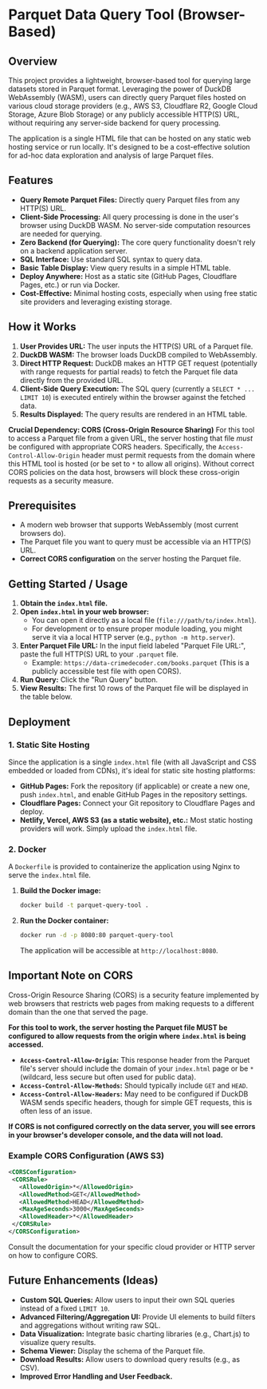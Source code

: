 # Parquet Data Query Tool (Browser-Based)

## Overview

This project provides a lightweight, browser-based tool for querying large datasets stored in Parquet format. Leveraging the power of DuckDB WebAssembly (WASM), users can directly query Parquet files hosted on various cloud storage providers (e.g., AWS S3, Cloudflare R2, Google Cloud Storage, Azure Blob Storage) or any publicly accessible HTTP(S) URL, without requiring any server-side backend for query processing.

The application is a single HTML file that can be hosted on any static web hosting service or run locally. It's designed to be a cost-effective solution for ad-hoc data exploration and analysis of large Parquet files.

## Features

*   **Query Remote Parquet Files:** Directly query Parquet files from any HTTP(S) URL.
*   **Client-Side Processing:** All query processing is done in the user's browser using DuckDB WASM. No server-side computation resources are needed for querying.
*   **Zero Backend (for Querying):** The core query functionality doesn't rely on a backend application server.
*   **SQL Interface:** Use standard SQL syntax to query data.
*   **Basic Table Display:** View query results in a simple HTML table.
*   **Deploy Anywhere:** Host as a static site (GitHub Pages, Cloudflare Pages, etc.) or run via Docker.
*   **Cost-Effective:** Minimal hosting costs, especially when using free static site providers and leveraging existing storage.

## How it Works

1.  **User Provides URL:** The user inputs the HTTP(S) URL of a Parquet file.
2.  **DuckDB WASM:** The browser loads DuckDB compiled to WebAssembly.
3.  **Direct HTTP Request:** DuckDB makes an HTTP GET request (potentially with range requests for partial reads) to fetch the Parquet file data directly from the provided URL.
4.  **Client-Side Query Execution:** The SQL query (currently a `SELECT * ... LIMIT 10`) is executed entirely within the browser against the fetched data.
5.  **Results Displayed:** The query results are rendered in an HTML table.

**Crucial Dependency: CORS (Cross-Origin Resource Sharing)**
For this tool to access a Parquet file from a given URL, the server hosting that file *must* be configured with appropriate CORS headers. Specifically, the `Access-Control-Allow-Origin` header must permit requests from the domain where this HTML tool is hosted (or be set to `*` to allow all origins). Without correct CORS policies on the data host, browsers will block these cross-origin requests as a security measure.

## Prerequisites

*   A modern web browser that supports WebAssembly (most current browsers do).
*   The Parquet file you want to query must be accessible via an HTTP(S) URL.
*   **Correct CORS configuration** on the server hosting the Parquet file.

## Getting Started / Usage

1.  **Obtain the `index.html` file.**
2.  **Open `index.html` in your web browser:**
    *   You can open it directly as a local file (`file:///path/to/index.html`).
    *   For development or to ensure proper module loading, you might serve it via a local HTTP server (e.g., `python -m http.server`).
3.  **Enter Parquet File URL:** In the input field labeled "Parquet File URL:", paste the full HTTP(S) URL to your `.parquet` file.
    *   Example: `https://data-crimedecoder.com/books.parquet` (This is a publicly accessible test file with open CORS).
4.  **Run Query:** Click the "Run Query" button.
5.  **View Results:** The first 10 rows of the Parquet file will be displayed in the table below.

## Deployment

### 1. Static Site Hosting

Since the application is a single `index.html` file (with all JavaScript and CSS embedded or loaded from CDNs), it's ideal for static site hosting platforms:

*   **GitHub Pages:** Fork the repository (if applicable) or create a new one, push `index.html`, and enable GitHub Pages in the repository settings.
*   **Cloudflare Pages:** Connect your Git repository to Cloudflare Pages and deploy.
*   **Netlify, Vercel, AWS S3 (as a static website), etc.:** Most static hosting providers will work. Simply upload the `index.html` file.

### 2. Docker

A `Dockerfile` is provided to containerize the application using Nginx to serve the `index.html` file.

1.  **Build the Docker image:**
    ```bash
    docker build -t parquet-query-tool .
    ```
2.  **Run the Docker container:**
    ```bash
    docker run -d -p 8080:80 parquet-query-tool
    ```
    The application will be accessible at `http://localhost:8080`.

## Important Note on CORS

Cross-Origin Resource Sharing (CORS) is a security feature implemented by web browsers that restricts web pages from making requests to a different domain than the one that served the page.

**For this tool to work, the server hosting the Parquet file MUST be configured to allow requests from the origin where `index.html` is being accessed.**

*   **`Access-Control-Allow-Origin`:** This response header from the Parquet file's server should include the domain of your `index.html` page or be `*` (wildcard, less secure but often used for public data).
*   **`Access-Control-Allow-Methods`:** Should typically include `GET` and `HEAD`.
*   **`Access-Control-Allow-Headers`:** May need to be configured if DuckDB WASM sends specific headers, though for simple GET requests, this is often less of an issue.

**If CORS is not configured correctly on the data server, you will see errors in your browser's developer console, and the data will not load.**

### Example CORS Configuration (AWS S3)

```xml
<CORSConfiguration>
 <CORSRule>
   <AllowedOrigin>*</AllowedOrigin>
   <AllowedMethod>GET</AllowedMethod>
   <AllowedMethod>HEAD</AllowedMethod>
   <MaxAgeSeconds>3000</MaxAgeSeconds>
   <AllowedHeader>*</AllowedHeader>
 </CORSRule>
</CORSConfiguration>
```

Consult the documentation for your specific cloud provider or HTTP server on how to configure CORS.

## Future Enhancements (Ideas)

*   **Custom SQL Queries:** Allow users to input their own SQL queries instead of a fixed `LIMIT 10`.
*   **Advanced Filtering/Aggregation UI:** Provide UI elements to build filters and aggregations without writing raw SQL.
*   **Data Visualization:** Integrate basic charting libraries (e.g., Chart.js) to visualize query results.
*   **Schema Viewer:** Display the schema of the Parquet file.
*   **Download Results:** Allow users to download query results (e.g., as CSV).
*   **Improved Error Handling and User Feedback.**
```
